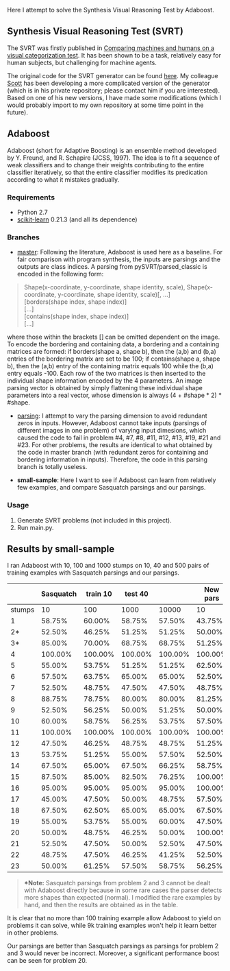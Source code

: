 Here I attempt to solve the Synthesis Visual Reasoning Test by Adaboost.

## Synthesis Visual Reasoning Test (SVRT)
The SVRT was firstly published in [Comparing machines and humans on a visual categorization test](https://www.pnas.org/content/108/43/17621.short). It has been shown to be a task, relatively easy for human subjects, but challenging for machine agents.

The original code for the SVRT generator can be found [here](https://www.idiap.ch/~fleuret/svrt/). My colleague [Scott](https://github.com/scottclowe) has been developing a more complicated version of the generator (which is in his private repository; please contact him if you are interested). Based on one of his new versions, I have made some modifications (which I would probably import to my own repository at some time point in the future).

## Adaboost
Adaboost (short for Adaptive Boosting) is an ensemble method developed by Y. Freund, and R. Schapire (JCSS, 1997). The idea is to fit a sequence of weak classifiers and to change their weights contributing to the entire classifier iteratively, so that the entire classifier modifies its predication according to what it mistakes gradually.

### Requirements
- Python 2.7
- [scikit-learn](https://scikit-learn.org/dev/index.html#) 0.21.3 (and all its dependence)

### Branches
- [master](https://github.com/anish-lu-yihe/SVRT-by-Adaboost):
Following the literature, Adaboost is used here as a baseline. For fair comparison with program synthesis, the inputs are parsings and the outputs are class indices. A parsing from pySVRT/parsed_classic is encoded in the following form:

> Shape(x-coordinate, y-coordinate, shape identity, scale), Shape(x-coordinate, y-coordinate, shape identity, scale)[, ...]\
[borders(shape index, shape index)]\
[...]\
[contains(shape index, shape index)]\
[...]

where those within the brackets [] can be omitted dependent on the image. To encode the bordering and containing data, a bordering and a containing matrices are formed: if borders(shape a, shape b), then the (a,b) and (b,a) entries of the bordering matrix are set to be 100; if contains(shape a, shape b), then the (a,b) entry of the containing matrix equals 100 while the (b,a) entry equals -100. Each row of the two matrices is then inserted to the individual shape information encoded by the 4 parameters. An image parsing vector is obtained by simply flattening these individual shape parameters into a real vector, whose dimension is always (4 + #shape * 2) * #shape.

- [parsing](https://github.com/anish-lu-yihe/SVRT-by-Adaboost/tree/parsing):
I attempt to vary the parsing dimension to avoid redundant zeros in inputs. However, Adaboost cannot take inputs (parsings of different images in one problem) of varying input dimesions, which caused the code to fail in problem \#4, \#7, \#8, \#11, \#12, \#13, \#19, \#21 and \#23. For other problems, the results are identical to what obtained by the code in master branch (with redundant zeros for containing and bordering information in inputs). Therefore, the code in this parsing branch is totally useless.

- **small-sample**:
Here I want to see if Adaboost can learn from relatively few examples, and compare Sasquatch parsings and our parsings.

### Usage
1. Generate SVRT problems (not included in this project).
2. Run main.py.

## Results by small-sample
I ran Adaboost with 10, 100 and 1000 stumps on 10, 40 and 500 pairs of training examples with Sasquatch parsings and our parsings.

|           | Sasquatch| train 10 | test 40  |           | New pars | train 10 | test 40  |          | Sasquatch| train 40 | test 10  |          | New pars | train 10 | test 40  |          | New pars | train 500 | test 500  |          |
|-----------|----------|----------|----------|-----------|----------|----------|----------|----------|----------|----------|----------|----------|----------|----------|----------|----------|----------|----------|----------|----------|
| stumps    | 10       | 100      | 1000     | 10000     | 10       | 100      | 1000     | 10000    | 10       | 100      | 1000     | 10000    | 10       | 100      | 1000     | 10000    | 10       | 100      | 1000     | 10000    |
| 1         | 58\.75%  | 60\.00%  | 58\.75%  | 57\.50%   | 43\.75%  | 48\.75%  | 45\.00%  | 43\.75%  | 45\.00%  | 20\.00%  | 25\.00%  | 35\.00%  | 70\.00%  | 50\.00%  | 45\.00%  | 40\.00%  | 48\.80%  | 50\.10%  | 50\.30%  | 51\.20%  |
| 2\*         | 52\.50%  | 46\.25%  | 51\.25%  | 51\.25%   | 50\.00%  | 53\.75%  | 53\.75%  | 57\.50%  | 55\.00%  | 50\.00%  | 60\.00%  | 60\.00%  | 70\.00%  | 60\.00%  | 45\.00%  | 50\.00%  | 64\.30%  | 66\.20%  | 62\.40%  | 59\.90%  |
| 3\*         | 85\.00%  | 70\.00%  | 68\.75%  | 68\.75%   | 51\.25%  | 50\.00%  | 51\.25%  | 50\.00%  | 85\.00%  | 75\.00%  | 85\.00%  | 80\.00%  | 60\.00%  | 55\.00%  | 55\.00%  | 55\.00%  | 50\.70%  | 50\.10%  | 51\.20%  | 51\.80%  |
| 4         | 100\.00% | 100\.00% | 100\.00% | 100\.00%  | 100\.00% | 100\.00% | 100\.00% | 100\.00% | 100\.00% | 100\.00% | 100\.00% | 100\.00% | 100\.00% | 100\.00% | 100\.00% | 100\.00% | 100\.00% | 100\.00% | 100\.00% | 100\.00% |
| 5         | 55\.00%  | 53\.75%  | 51\.25%  | 51\.25%   | 62\.50%  | 58\.75%  | 58\.75%  | 58\.75%  | 45\.00%  | 45\.00%  | 55\.00%  | 55\.00%  | 80\.00%  | 80\.00%  | 70\.00%  | 70\.00%  | 65\.00%  | 61\.40%  | 60\.30%  | 57\.10%  |
| 6         | 57\.50%  | 63\.75%  | 65\.00%  | 65\.00%   | 52\.50%  | 53\.75%  | 57\.50%  | 57\.50%  | 65\.00%  | 50\.00%  | 50\.00%  | 50\.00%  | 60\.00%  | 55\.00%  | 55\.00%  | 40\.00%  | 63\.90%  | 62\.30%  | 61\.70%  | 60\.40%  |
| 7         | 52\.50%  | 48\.75%  | 47\.50%  | 47\.50%   | 48\.75%  | 55\.00%  | 53\.75%  | 53\.75%  | 55\.00%  | 35\.00%  | 25\.00%  | 35\.00%  | 50\.00%  | 60\.00%  | 50\.00%  | 55\.00%  | 59\.10%  | 52\.70%  | 51\.60%  | 51\.90%  |
| 8         | 88\.75%  | 78\.75%  | 80\.00%  | 80\.00%   | 81\.25%  | 78\.75%  | 78\.75%  | 78\.75%  | 100\.00% | 95\.00%  | 95\.00%  | 90\.00%  | 100\.00% | 85\.00%  | 90\.00%  | 90\.00%  | 90\.80%  | 90\.50%  | 88\.00%  | 84\.30%  |
| 9         | 52\.50%  | 56\.25%  | 50\.00%  | 51\.25%   | 50\.00%  | 48\.75%  | 50\.00%  | 55\.00%  | 55\.00%  | 65\.00%  | 60\.00%  | 60\.00%  | 50\.00%  | 45\.00%  | 45\.00%  | 45\.00%  | 53\.20%  | 50\.60%  | 49\.00%  | 48\.50%  |
| 10        | 60\.00%  | 58\.75%  | 56\.25%  | 53\.75%   | 57\.50%  | 52\.50%  | 55\.00%  | 56\.25%  | 85\.00%  | 75\.00%  | 75\.00%  | 75\.00%  | 60\.00%  | 45\.00%  | 55\.00%  | 65\.00%  | 61\.20%  | 59\.60%  | 59\.70%  | 58\.40%  |
| 11        | 100\.00% | 100\.00% | 100\.00% | 100\.00%  | 100\.00% | 100\.00% | 100\.00% | 100\.00% | 100\.00% | 100\.00% | 100\.00% | 100\.00% | 100\.00% | 100\.00% | 100\.00% | 100\.00% | 100\.00% | 100\.00% | 100\.00% | 100\.00% |
| 12        | 47\.50%  | 46\.25%  | 48\.75%  | 48\.75%   | 51\.25%  | 48\.75%  | 51\.25%  | 52\.50%  | 45\.00%  | 65\.00%  | 65\.00%  | 70\.00%  | 45\.00%  | 45\.00%  | 40\.00%  | 40\.00%  | 52\.30%  | 51\.40%  | 50\.10%  | 50\.70%  |
| 13        | 53\.75%  | 51\.25%  | 55\.00%  | 57\.50%   | 52\.50%  | 58\.75%  | 55\.00%  | 55\.00%  | 60\.00%  | 65\.00%  | 60\.00%  | 55\.00%  | 35\.00%  | 50\.00%  | 50\.00%  | 50\.00%  | 52\.30%  | 50\.00%  | 50\.50%  | 49\.10%  |
| 14        | 67\.50%  | 65\.00%  | 67\.50%  | 66\.25%   | 58\.75%  | 58\.75%  | 62\.50%  | 62\.50%  | 70\.00%  | 80\.00%  | 85\.00%  | 85\.00%  | 65\.00%  | 45\.00%  | 50\.00%  | 40\.00%  | 49\.40%  | 48\.90%  | 49\.90%  | 51\.20%  |
| 15        | 87\.50%  | 85\.00%  | 82\.50%  | 76\.25%   | 100\.00% | 100\.00% | 100\.00% | 100\.00% | 90\.00%  | 90\.00%  | 90\.00%  | 90\.00%  | 100\.00% | 100\.00% | 100\.00% | 100\.00% | 100\.00% | 100\.00% | 100\.00% | 100\.00% |
| 16        | 95\.00%  | 95\.00%  | 95\.00%  | 95\.00%   | 100\.00% | 100\.00% | 100\.00% | 100\.00% | 100\.00% | 95\.00%  | 95\.00%  | 100\.00% | 100\.00% | 100\.00% | 100\.00% | 100\.00% | 100\.00% | 100\.00% | 100\.00% | 100\.00% |
| 17        | 45\.00%  | 47\.50%  | 50\.00%  | 48\.75%   | 57\.50%  | 56\.25%  | 48\.75%  | 48\.75%  | 50\.00%  | 50\.00%  | 45\.00%  | 45\.00%  | 40\.00%  | 45\.00%  | 45\.00%  | 45\.00%  | 56\.10%  | 54\.00%  | 53\.90%  | 53\.10%  |
| 18        | 67\.50%  | 62\.50%  | 65\.00%  | 65\.00%   | 67\.50%  | 65\.00%  | 66\.25%  | 66\.25%  | 75\.00%  | 70\.00%  | 60\.00%  | 70\.00%  | 70\.00%  | 60\.00%  | 70\.00%  | 70\.00%  | 58\.40%  | 62\.40%  | 60\.30%  | 59\.60%  |
| 19        | 55\.00%  | 53\.75%  | 55\.00%  | 60\.00%   | 47\.50%  | 53\.75%  | 52\.50%  | 51\.25%  | 65\.00%  | 75\.00%  | 65\.00%  | 60\.00%  | 60\.00%  | 55\.00%  | 70\.00%  | 70\.00%  | 48\.90%  | 49\.10%  | 48\.10%  | 47\.60%  |
| 20        | 50\.00%  | 48\.75%  | 46\.25%  | 50\.00%   | 100\.00% | 100\.00% | 100\.00% | 100\.00% | 55\.00%  | 65\.00%  | 75\.00%  | 65\.00%  | 100\.00% | 100\.00% | 100\.00% | 100\.00% | 100\.00% | 100\.00% | 100\.00% | 100\.00% |
| 21        | 52\.50%  | 47\.50%  | 50\.00%  | 52\.50%   | 47\.50%  | 41\.25%  | 38\.75%  | 38\.75%  | 50\.00%  | 30\.00%  | 50\.00%  | 50\.00%  | 65\.00%  | 35\.00%  | 45\.00%  | 40\.00%  | 50\.30%  | 49\.80%  | 49\.60%  | 47\.40%  |
| 22        | 48\.75%  | 47\.50%  | 46\.25%  | 41\.25%   | 52\.50%  | 48\.75%  | 50\.00%  | 53\.75%  | 70\.00%  | 70\.00%  | 50\.00%  | 55\.00%  | 45\.00%  | 40\.00%  | 40\.00%  | 35\.00%  | 49\.70%  | 50\.80%  | 52\.50%  | 51\.30%  |
| 23        | 50\.00%  | 61\.25%  | 57\.50%  | 58\.75%   | 56\.25%  | 53\.75%  | 48\.75%  | 50\.00%  | 85\.00%  | 75\.00%  | 75\.00%  | 75\.00%  | 60\.00%  | 50\.00%  | 50\.00%  | 55\.00%  | 67\.40%  | 64\.20%  | 58\.20%  | 54\.70%  |

> **\*Note:** Sasquatch parsings from problem 2 and 3 cannot be dealt with Adaboost directly because in some rare cases the parser detects more shapes than expected (normal). I modified the rare examples by hand, and then the results are obtained as in the table.

It is clear that no more than 100 training example allow Adaboost to yield on problems it can solve, while 9k training examples won't help it learn better in other problems.

Our parsings are better than Sasquatch parsings as parsings for problem 2 and 3 would never be incorrect. Moreover, a significant performance boost can be seen for problem 20.
